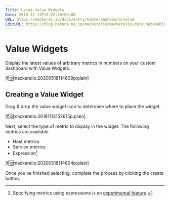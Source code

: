 ```yaml
---
Title: Using Value Widgets
Date: 2018-11-13T15:22:28+09:00
URL: https://mackerel.io/docs/entry/howto/dashboard/value
EditURL: https://blog.hatena.ne.jp/mackerelio/mackerelio-docs.hatenablog.mackerel.io/atom/entry/10257846132669080239
---
```


# Value Widgets
Display the latest values of arbitrary metrics in numbers on your custom dashboard with Value Widgets.

[f:id:mackerelio:20200518114609p:plain]

## Creating a Value Widget
Drag &amp; drop the value widget icon to determine where to place the widget.

[f:id:mackerelio:20181113152615p:plain]

Next, select the type of metric to display in the widget. The following metrics are available.

- Host metrics
- Service metrics
- Expression[^1]


[f:id:mackerelio:20200518114604p:plain]

Once you’ve finished selecting, complete the process by clicking the create button.

[^1]: Specifying metrics using expressions is an [experimental feature](https://mackerel.io/docs/entry/advanced/experimental-features).
